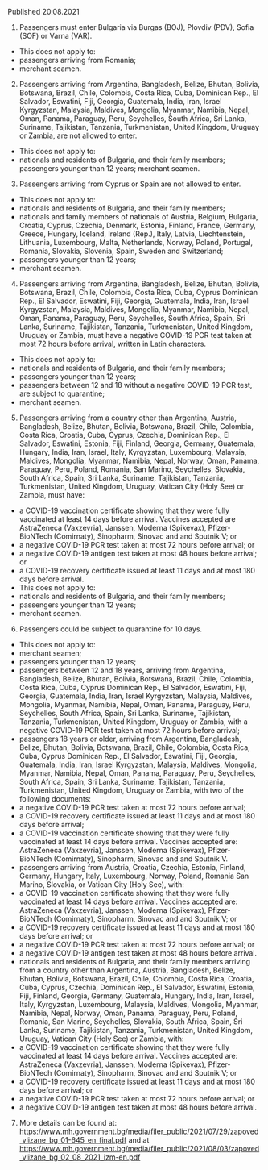 Published 20.08.2021
1. Passengers must enter Bulgaria via Burgas (BOJ), Plovdiv (PDV), Sofia (SOF) or Varna (VAR).
- This does not apply to:
- passengers arriving from Romania;
- merchant seamen.
2. Passengers arriving from Argentina, Bangladesh, Belize, Bhutan, Bolivia, Botswana, Brazil, Chile, Colombia, Costa Rica, Cuba, Dominican Rep., El Salvador, Eswatini, Fiji, Georgia, Guatemala, India, Iran, Israel Kyrgyzstan, Malaysia, Maldives, Mongolia, Myanmar, Namibia, Nepal, Oman, Panama, Paraguay, Peru, Seychelles, South Africa, Sri Lanka, Suriname, Tajikistan, Tanzania, Turkmenistan, United Kingdom, Uruguay or Zambia, are not allowed to enter.
- This does not apply to:
- nationals and residents of Bulgaria, and their family members;
passengers younger than 12 years;
merchant seamen.
3. Passengers arriving from Cyprus or Spain are not allowed to enter.
- This does not apply to:
- nationals and residents of Bulgaria, and their family members;
- nationals and family members of nationals of Austria, Belgium, Bulgaria, Croatia, Cyprus, Czechia, Denmark, Estonia, Finland, France, Germany, Greece, Hungary, Iceland, Ireland (Rep.), Italy, Latvia, Liechtenstein, Lithuania, Luxembourg, Malta, Netherlands, Norway, Poland, Portugal, Romania, Slovakia, Slovenia, Spain, Sweden and Switzerland;
- passengers younger than 12 years;
- merchant seamen.
4. Passengers arriving from Argentina, Bangladesh, Belize, Bhutan, Bolivia, Botswana, Brazil, Chile, Colombia, Costa Rica, Cuba, Cyprus Dominican Rep., El Salvador, Eswatini, Fiji, Georgia, Guatemala, India, Iran, Israel Kyrgyzstan, Malaysia, Maldives, Mongolia, Myanmar, Namibia, Nepal, Oman, Panama, Paraguay, Peru, Seychelles, South Africa, Spain, Sri Lanka, Suriname, Tajikistan, Tanzania, Turkmenistan, United Kingdom, Uruguay or Zambia, must have a negative COVID-19 PCR test taken at most 72 hours before arrival, written in Latin characters.
- This does not apply to:
- nationals and residents of Bulgaria, and their family members;
- passengers younger than 12 years;
- passengers between 12 and 18 without a negative COVID-19 PCR test, are subject to quarantine;
- merchant seamen.
5. Passengers arriving from a country other than Argentina, Austria, Bangladesh, Belize, Bhutan, Bolivia, Botswana, Brazil, Chile, Colombia, Costa Rica, Croatia, Cuba, Cyprus, Czechia, Dominican Rep., El Salvador, Eswatini, Estonia, Fiji, Finland, Georgia, Germany, Guatemala, Hungary, India, Iran, Israel, Italy, Kyrgyzstan, Luxembourg, Malaysia, Maldives, Mongolia, Myanmar, Namibia, Nepal, Norway, Oman, Panama, Paraguay, Peru, Poland, Romania, San Marino, Seychelles, Slovakia, South Africa, Spain, Sri Lanka, Suriname, Tajikistan, Tanzania, Turkmenistan, United Kingdom, Uruguay, Vatican City (Holy See) or Zambia, must have:
- a COVID-19 vaccination certificate showing that they were fully vaccinated at least 14 days before arrival. Vaccines accepted are AstraZeneca (Vaxzevria), Janssen, Moderna (Spikevax), Pfizer-BioNTech (Comirnaty), Sinopharm, Sinovac and and Sputnik V; or
- a negative COVID-19 PCR test taken at most 72 hours before arrival; or
- a negative COVID-19 antigen test taken at most 48 hours before arrival; or
- a COVID-19 recovery certificate issued at least 11 days and at most 180 days before arrival.
- This does not apply to:
- nationals and residents of Bulgaria, and their family members;
- passengers younger than 12 years;
- merchant seamen.
6. Passengers could be subject to quarantine for 10 days.
- This does not apply to:
- merchant seamen;
- passengers younger than 12 years;
- passengers between 12 and 18 years, arriving from Argentina, Bangladesh, Belize, Bhutan, Bolivia, Botswana, Brazil, Chile, Colombia, Costa Rica, Cuba, Cyprus Dominican Rep., El Salvador, Eswatini, Fiji, Georgia, Guatemala, India, Iran, Israel Kyrgyzstan, Malaysia, Maldives, Mongolia, Myanmar, Namibia, Nepal, Oman, Panama, Paraguay, Peru, Seychelles, South Africa, Spain, Sri Lanka, Suriname, Tajikistan, Tanzania, Turkmenistan, United Kingdom, Uruguay or Zambia, with a negative COVID-19 PCR test taken at most 72 hours before arrival;
- passengers 18 years or older, arriving from Argentina, Bangladesh, Belize, Bhutan, Bolivia, Botswana, Brazil, Chile, Colombia, Costa Rica, Cuba, Cyprus Dominican Rep., El Salvador, Eswatini, Fiji, Georgia, Guatemala, India, Iran, Israel Kyrgyzstan, Malaysia, Maldives, Mongolia, Myanmar, Namibia, Nepal, Oman, Panama, Paraguay, Peru, Seychelles, South Africa, Spain, Sri Lanka, Suriname, Tajikistan, Tanzania, Turkmenistan, United Kingdom, Uruguay or Zambia, with two of the following documents:
- a negative COVID-19 PCR test taken at most 72 hours before arrival;
- a COVID-19 recovery certificate issued at least 11 days and at most 180 days before arrival;
- a COVID-19 vaccination certificate showing that they were fully vaccinated at least 14 days before arrival. Vaccines accepted are: AstraZeneca (Vaxzevria), Janssen, Moderna (Spikevax), Pfizer-BioNTech (Comirnaty), Sinopharm, Sinovac and and Sputnik V.
- passengers arriving from Austria, Croatia, Czechia, Estonia, Finland, Germany, Hungary, Italy, Luxembourg, Norway, Poland, Romania San Marino, Slovakia, or Vatican City (Holy See), with:
- a COVID-19 vaccination certificate showing that they were fully vaccinated at least 14 days before arrival. Vaccines accepted are: AstraZeneca (Vaxzevria), Janssen, Moderna (Spikevax), Pfizer-BioNTech (Comirnaty), Sinopharm, Sinovac and and Sputnik V; or
- a COVID-19 recovery certificate issued at least 11 days and at most 180 days before arrival; or
- a negative COVID-19 PCR test taken at most 72 hours before arrival; or
- a negative COVID-19 antigen test taken at most 48 hours before arrival.
- nationals and residents of Bulgaria, and their family members arriving from a country other than Argentina, Austria, Bangladesh, Belize, Bhutan, Bolivia, Botswana, Brazil, Chile, Colombia, Costa Rica, Croatia, Cuba, Cyprus, Czechia, Dominican Rep., El Salvador, Eswatini, Estonia, Fiji, Finland, Georgia, Germany, Guatemala, Hungary, India, Iran, Israel, Italy, Kyrgyzstan, Luxembourg, Malaysia, Maldives, Mongolia, Myanmar, Namibia, Nepal, Norway, Oman, Panama, Paraguay, Peru, Poland, Romania, San Marino, Seychelles, Slovakia, South Africa, Spain, Sri Lanka, Suriname, Tajikistan, Tanzania, Turkmenistan, United Kingdom, Uruguay, Vatican City (Holy See) or Zambia, with:
- a COVID-19 vaccination certificate showing that they were fully vaccinated at least 14 days before arrival. Vaccines accepted are: AstraZeneca (Vaxzevria), Janssen, Moderna (Spikevax), Pfizer-BioNTech (Comirnaty), Sinopharm, Sinovac and and Sputnik V; or
- a COVID-19 recovery certificate issued at least 11 days and at most 180 days before arrival; or
- a negative COVID-19 PCR test taken at most 72 hours before arrival; or
- a negative COVID-19 antigen test taken at most 48 hours before arrival.
7. More details can be found at: <a href="https://www.mh.government.bg/media/filer_public/2021/07/29/zapoved_vlizane_bg_01-645_en_final.pdf">https://www.mh.government.bg/media/filer_public/2021/07/29/zapoved_vlizane_bg_01-645_en_final.pdf</a> 
and at <a href="https://www.mh.government.bg/media/filer_public/2021/08/03/zapoved_vlizane_bg_02_08_2021_izm-en.pdf">https://www.mh.government.bg/media/filer_public/2021/08/03/zapoved_vlizane_bg_02_08_2021_izm-en.pdf</a> 

